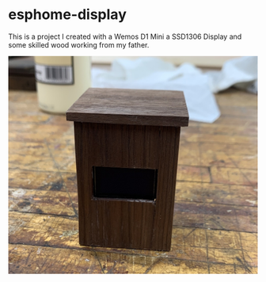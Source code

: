 # esphome-display
This is a project I created with a Wemos D1 Mini a SSD1306 Display and some skilled wood working from my father. 

![Image of Box Off](https://github.com/sjhilt/esphome-display/blob/main/images/IMG_1553.JPG)
